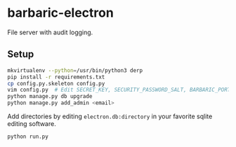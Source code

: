 # barbaric-electron
File server with audit logging.

## Setup

```bash
mkvirtualenv --python=/usr/bin/python3 derp
pip install -r requirements.txt
cp config.py.skeleton config.py
vim config.py  # Edit SECRET_KEY, SECURITY_PASSWORD_SALT, BARBARIC_PORT and BARBARIC_HOST
python manage.py db upgrade
python manage.py add_admin <email>
```

Add directories by editing `electron.db:directory` in your favorite sqlite editing software.

```bash
python run.py
```

